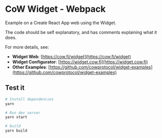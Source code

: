 # CoW Widget - Webpack

Example on a Create React App web using the Widget.

The code should be self explanatory, and has comments explaining what it does.

For more details, see:

- **Widget Web**: [https://cow.fi/widget](https://cow.fi/widget)
- **Widget Configurator**: [https://widget.cow.fi](https://widget.cow.fi)
- **Other Examples**: [https://github.com/cowprotocol/widget-examples](https://github.com/cowprotocol/widget-examples)

## Test it

```bash
# Install dependencies
yarn

# Run dev server
yarn start

# build
yarn build
```
